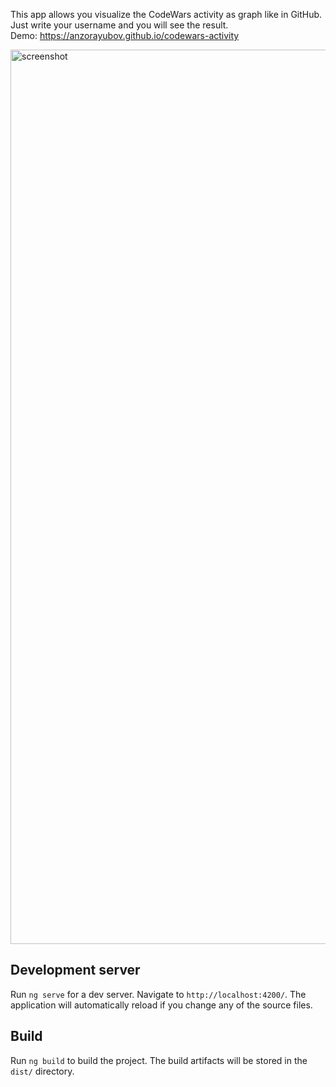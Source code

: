 This app allows you visualize the CodeWars activity as graph like in GitHub. 
<br> Just write your username and you will see the result.
<br> Demo: https://anzorayubov.github.io/codewars-activity


<img width="1431" alt="screenshot" src="https://user-images.githubusercontent.com/48889137/209139896-32c1cbd5-4a3e-4d2f-b882-652749d20b5b.png">

<br>

## Development server

Run `ng serve` for a dev server. Navigate to `http://localhost:4200/`. The application will automatically reload if you change any of the source files.

## Build

Run `ng build` to build the project. The build artifacts will be stored in the `dist/` directory.
